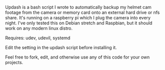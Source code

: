Updash is a bash script I wrote to automatically backup my helmet cam footage
from the camera or memory card onto an external hard drive or nfs share. It's
running on a raspberry pi which I plug the camera into every night. I've only tested
this on Debian stretch and Raspbian, but it should work on any modern linux distro.

Requires: udev, udevil, systemd

Edit the setting in the updash script before installing it.

Feel free to fork, edit, and otherwise use any of this code for your own projects. 
